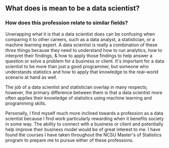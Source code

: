 ## What does is mean to be a data scientist?
### How does this profession relate to similar fields?

Unwrapping what it is that a data scientist does can be confusing when comparing it to other careers, such as a data analyst, a statistician, or a machine learning expert. A data scientist is really a combination of these *three* things because they need to understand how to run analytics, how to interpret their findings, & how to apply those findings to help answer a question or solve a problem for a business or client. It's important for a data scientist to be more than just a good programmer, but someone who understands statistics and how to apply that knowledge to the real-world scenario at hand as well.

The job of a data scientist and statistician overlap in many respects; however, the primary difference between them is that a data scientist more often applies their knowledge of statistics using machine learning and programming skills.

Personally, I find myself much more inclined towards a profession as a data scientist because I find work particularly rewarding when it benefits society in some way. The ability to connect with a business or client and potentially help improve their business model would be of great interest to me. I have found the courses I have taken throughout the NCSU Master's of Statistics program to prepare me to pursue either of these professions.
